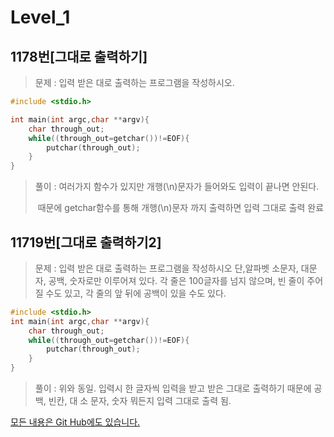 Level_1 
===

1178번[그대로 출력하기]
---
> 문제 : 입력 받은 대로 출력하는 프로그램을 작성하시오.

```c
#include <stdio.h>

int main(int argc,char **argv){
	char through_out;
	while((through_out=getchar())!=EOF){
		putchar(through_out);
	}	
}
```
> 풀이 : 여러가지 함수가 있지만 개행(\n)문자가 들어와도 입력이 끝나면 안된다.
>
> ​	때문에 getchar함수를 통해 개행(\n)문자 까지 출력하면 입력 그대로 출력 완료



11719번[그대로 출력하기2]
---
> 문제 : 입력 받은 대로 출력하는 프로그램을 작성하시오
> 단,알파벳 소문자, 대문자, 공백, 숫자로만 이루어져 있다. 각 줄은 100글자를 넘지 않으며,
> 빈 줄이 주어질 수도 있고, 각 줄의 앞 뒤에 공백이 있을 수도 있다.

```c
#include <stdio.h>
int main(int argc,char **argv){
	char through_out;
	while((through_out=getchar())!=EOF){
		putchar(through_out);
	}	
}
```

> 풀이 : 위와 동일. 입력시 한 글자씩 입력을 받고 받은 그대로 출력하기 때문에 공백, 빈칸, 대 소 문자, 숫자 뭐든지 입력 그대로 출력 됨.



[모든 내용은 Git Hub에도 있습니다.](https://github.com/ehdwn1991/Codex/tree/master/backjoon)

